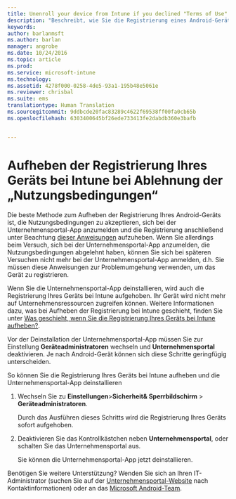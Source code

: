 ```yaml
---
title: Unenroll your device from Intune if you declined "Terms of Use" | Microsoft Intune
description: "Beschreibt, wie Sie die Registrierung eines Android-Geräts bei Intune aufheben, wenn Sie die Nutzungsbedingungen abgelehnt haben und sich nicht bei der Unternehmensportal-App anmelden können"
keywords: 
author: barlanmsft
ms.author: barlan
manager: angrobe
ms.date: 10/24/2016
ms.topic: article
ms.prod: 
ms.service: microsoft-intune
ms.technology: 
ms.assetid: 4278f000-0258-4de5-93a1-195b48e5061e
ms.reviewer: chrisbal
ms.suite: ems
translationtype: Human Translation
ms.sourcegitcommit: 9ddbcde20fac83289c4622f69538ff00fa0cb65b
ms.openlocfilehash: 6303400645bf26ede733413fe2dabdb360e3bafb


---
```



# <a name="unenroll-your-device-from-intune-if-you-declined-terms-of-use"></a>Aufheben der Registrierung Ihres Geräts bei Intune bei Ablehnung der „Nutzungsbedingungen“

Die beste Methode zum Aufheben der Registrierung Ihres Android-Geräts ist, die Nutzungsbedingungen zu akzeptieren, sich bei der Unternehmensportal-App anzumelden und die Registrierung anschließend unter Beachtung [dieser Anweisungen](unenroll-your-device-from-intune-android.md) aufzuheben. Wenn Sie allerdings beim Versuch, sich bei der Unternehmensportal-App anzumelden, die Nutzungsbedingungen abgelehnt haben, können Sie sich bei späteren Versuchen nicht mehr bei der Unternehmensportal-App anmelden, d.h. Sie müssen diese Anweisungen zur Problemumgehung verwenden, um das Gerät zu registrieren.

Wenn Sie die Unternehmensportal-App deinstallieren, wird auch die Registrierung Ihres Geräts bei Intune aufgehoben. Ihr Gerät wird nicht mehr auf Unternehmensressourcen zugreifen können. Weitere Informationen dazu, was bei Aufheben der Registrierung bei Intune geschieht, finden Sie unter [Was geschieht, wenn Sie die Registrierung Ihres Geräts bei Intune aufheben?](what-happens-if-you-unenroll-your-device-from-intune-android.md).

Vor der Deinstallation der Unternehmensportal-App müssen Sie zur Einstellung **Geräteadministratoren** wechseln und **Unternehmensportal** deaktivieren. Je nach Android-Gerät können sich diese Schritte geringfügig unterscheiden.

So können Sie die Registrierung Ihres Geräts bei Intune aufheben und die Unternehmensportal-App deinstallieren

1.  Wechseln Sie zu **Einstellungen**&gt;**Sicherheit&amp; Sperrbildschirm** &gt; **Geräteadministratoren**.

    Durch das Ausführen dieses Schritts wird die Registrierung Ihres Geräts sofort aufgehoben.

2.  Deaktivieren Sie das Kontrollkästchen neben **Unternehmensportal**, oder schalten Sie das Unternehmensportal aus.

    Sie können die Unternehmensportal-App jetzt deinstallieren.

Benötigen Sie weitere Unterstützung? Wenden Sie sich an Ihren IT-Administrator (suchen Sie auf der [Unternehmensportal-Website](http://portal.manage.microsoft.com) nach Kontaktinformationen) oder an das [Microsoft Android-Team](mailto:wintunedroidfbk@microsoft.com).



<!--HONumber=Nov16_HO1-->


